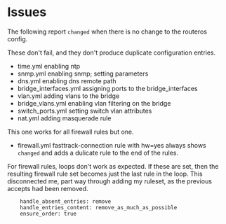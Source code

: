 # Issues

The following report `changed` when there is no change to the routeros config.

These don't fail, and they don't produce duplicate configuration entries.
* time.yml enabling ntp
* snmp.yml enabling snmp; setting parameters
* dns.yml enabling dns remote path
* bridge_interfaces.yml assigning ports to the bridge_interfaces
* vlan.yml adding vlans to the bridge
* bridge_vlans.yml enabling vlan filtering on the bridge
* switch_ports.yml setting switch vlan attributes
* nat.yml adding masquerade rule

This one works for all firewall rules but one.
* firewall.yml  fasttrack-connection rule with hw=yes always shows `changed` and adds a dulicate rule to the end of the rules.

For firewall rules, loops don't work as expected. If these are set, then the resulting firewall rule set becomes just the last rule in the loop. This disconnected me, part way through adding my ruleset, as the previous accepts had been removed.
```
    handle_absent_entries: remove
    handle_entries_content: remove_as_much_as_possible
    ensure_order: true
```
